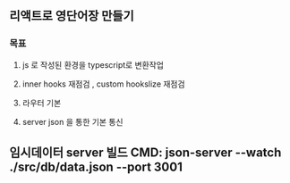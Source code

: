 ## 리액트로 영단어장 만들기

### 목표

1. js 로 작성된 환경을 typescript로 변환작업

2. inner hooks 재점검 , custom hookslize 재점검

3. 라우터 기본

4. server json 을 통한 기본 통신

## 임시데이터 server 빌드 CMD: json-server --watch ./src/db/data.json --port 3001
